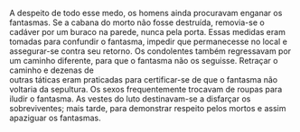 ﻿A despeito de todo esse medo, os homens ainda procuravam enganar os fantasmas. Se a cabana do morto não fosse destruída, removia-se o cadáver por um buraco na parede, nunca pela porta. Essas medidas eram tomadas para confundir o fantasma, impedir que permanecesse no local e assegurar-se contra seu retorno. Os condolentes também regressavam por um caminho diferente, para que o fantasma não os seguisse. Retraçar o caminho e dezenas de<br />outras táticas eram praticadas para certificar-se de que o fantasma não voltaria da sepultura. Os sexos frequentemente trocavam de roupas para iludir o fantasma.  As vestes do luto destinavam-se a disfarçar os sobreviventes; mais tarde, para demonstrar respeito pelos mortos e assim apaziguar os fantasmas.